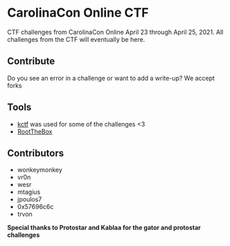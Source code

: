 # CarolinaCon Online CTF

CTF challenges from CarolinaCon Online April 23 through April 25, 2021. All challenges from the CTF will eventually be here.

## Contribute
Do you see an error in a challenge or want to add a write-up? We accept forks

## Tools
- [kctf](https://google.github.io/kctf/) was used for some of the challenges <3
- [RootTheBox](https://github.com/moloch--/RootTheBox/wiki)

## Contributors
- wonkeymonkey
- vr0n
- wesr
- mtagius
- jpoulos7
- 0x57696c6c 
- trvon


**Special thanks to Protostar and Kablaa for the gator and protostar challenges**

